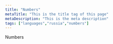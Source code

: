 ```yaml
---
title: "Numbers"
metaTitle: "This is the title tag of this page"
metaDescription: "This is the meta description"
tags: ["languages","russia","numbers"]
---
```


Numbers